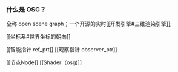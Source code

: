 ### 什么是 OSG？
全称 open scene graph；一个开源的实时[[开发引擎#三维渲染引擎]];

[[坐标系#世界坐标的朝向]]

[[智能指针 ref_prt]]
[[观察指针 observer_ptr]]

[[节点Node]]
[[Shader（osg)]]
